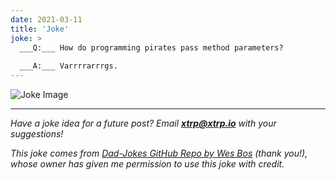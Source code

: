 ```yaml
---
date: 2021-03-11
title: 'Joke'
joke: >
  ___Q:___ How do programming pirates pass method parameters?
  
  ___A:___ Varrrrarrrgs.
---
```


![Joke Image](https://private.xtrp.io/projects/DailyDeveloperJokes/public_image_server/images/5e1258d992c4e.png)

---
*Have a joke idea for a future post? Email **[xtrp@xtrp.io](mailto:xtrp@xtrp.io)** with your suggestions!*

*This joke comes from [Dad-Jokes GitHub Repo by Wes Bos](https://github.com/wesbos/dad-jokes) (thank you!), whose owner has given me permission to use this joke with credit.*

<!-- 
Joke text:
**Q:** How do programming pirates pass method parameters?

**A:** Varrrrarrrgs.
 -->

